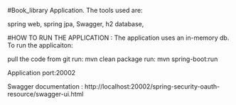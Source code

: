 #Book_library Application. The tools used are:

spring web,
spring jpa,
Swagger,
h2 database,


#HOW TO RUN THE APPLICATION : The application uses an in-memory db. To run the applicaiton:

pull the code from git
run: mvn clean package
run: mvn spring-boot:run

Application port:20002

Swagger documentation : http://localhost:20002/spring-security-oauth-resource/swagger-ui.html 
